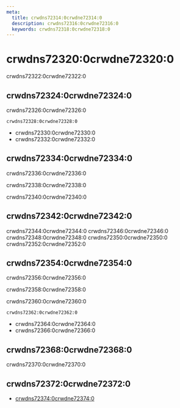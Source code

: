 ```yaml
---
meta:
  title: crwdns72314:0crwdne72314:0
  description: crwdns72316:0crwdne72316:0
  keywords: crwdns72318:0crwdne72318:0
---
```


# crwdns72320:0crwdne72320:0

crwdns72322:0crwdne72322:0

<entry-ad />

## crwdns72324:0crwdne72324:0

crwdns72326:0crwdne72326:0

`crwdns72328:0crwdne72328:0`

- crwdns72330:0crwdne72330:0
- crwdns72332:0crwdne72332:0

## crwdns72334:0crwdne72334:0

crwdns72336:0crwdne72336:0

  crwdns72338:0crwdne72338:0

  crwdns72340:0crwdne72340:0

## crwdns72342:0crwdne72342:0

crwdns72344:0crwdne72344:0
<alert type="success">crwdns72346:0crwdne72346:0</alert>
<alert type="info">crwdns72348:0crwdne72348:0</alert>
<alert type="warning">crwdns72350:0crwdne72350:0</alert>
<alert type="error">crwdns72352:0crwdne72352:0</alert>

## crwdns72354:0crwdne72354:0

crwdns72356:0crwdne72356:0

  crwdns72358:0crwdne72358:0

  crwdns72360:0crwdne72360:0

  `crwdns72362:0crwdne72362:0`

- crwdns72364:0crwdne72364:0
- crwdns72366:0crwdne72366:0

## crwdns72368:0crwdne72368:0

crwdns72370:0crwdne72370:0

## crwdns72372:0crwdne72372:0

- [crwdns72374:0crwdne72374:0]()

<backmatter />
